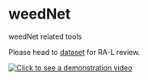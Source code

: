# weedNet
weedNet related tools

Please head to [dataset](https://github.com/inkyusa/weedNet/tree/master/data/Sequoia) for RA-L review.

[![Click to see a demonstration video](http://drive.google.com/uc?export=view&id=0B-0CTsFowMRVX3ZyQl8wVjd4blU)](https://youtu.be/rWrcbS3akqE)
